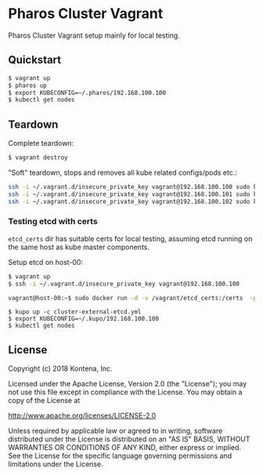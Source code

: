 # Pharos Cluster Vagrant

Pharos Cluster Vagrant setup mainly for local testing.

## Quickstart

```sh
$ vagrant up
$ pharos up
$ export KUBECONFIG=~/.pharos/192.168.100.100
$ kubectl get nodes
```

## Teardown

Complete teardown:
```sh
$ vagrant destroy
```

"Soft" teardown, stops and removes all kube related configs/pods etc.:
```sh
ssh -i ~/.vagrant.d/insecure_private_key vagrant@192.168.100.100 sudo kubeadm reset
ssh -i ~/.vagrant.d/insecure_private_key vagrant@192.168.100.101 sudo kubeadm reset
ssh -i ~/.vagrant.d/insecure_private_key vagrant@192.168.100.102 sudo kubeadm reset
```

### Testing etcd with certs

`etcd_certs` dir has suitable certs for local testing, assuming etcd running on the same host as kube master components.

Setup etcd on host-00:
```sh
$ vagrant up
$ ssh -i ~/.vagrant.d/insecure_private_key vagrant@192.168.100.100

vagrant@host-00:~$ sudo docker run -d -v /vagrant/etcd_certs:/certs  -p 2379:2379   -p 2380:2380   -v /tmp/etcd-data.tmp:/etcd-data   --name etcd   gcr.io/etcd-development/etcd:v3.3.2   /usr/local/bin/etcd   --name s1   --data-dir /etcd-data   --listen-client-urls https://0.0.0.0:2379   --advertise-client-urls https://127.0.0.1:2379   --listen-peer-urls http://0.0.0.0:2380   --initial-advertise-peer-urls http://0.0.0.0:2380   --initial-cluster s1=http://0.0.0.0:2380   --initial-cluster-token tkn --cert-file=/certs/server.pem --key-file=/certs/server-key.pem --client-cert-auth --trusted-ca-file=/certs/ca.pem
```

```
$ kupo up -c cluster-external-etcd.yml
$ export KUBECONFIG=~/.kupo/192.168.100.100
$ kubectl get nodes
```


## License

Copyright (c) 2018 Kontena, Inc.

Licensed under the Apache License, Version 2.0 (the "License"); you may not use this file except in compliance with the License. You may obtain a copy of the License at

http://www.apache.org/licenses/LICENSE-2.0

Unless required by applicable law or agreed to in writing, software distributed under the License is distributed on an "AS IS" BASIS, WITHOUT WARRANTIES OR CONDITIONS OF ANY KIND, either express or implied. See the License for the specific language governing permissions and limitations under the License.
